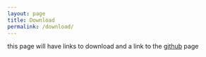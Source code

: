 ```yaml
---
layout: page
title: Download
permalink: /download/
---
```


this page will have links to download and a link to the [github](https://github.com/comicbox/comicbox) page 

